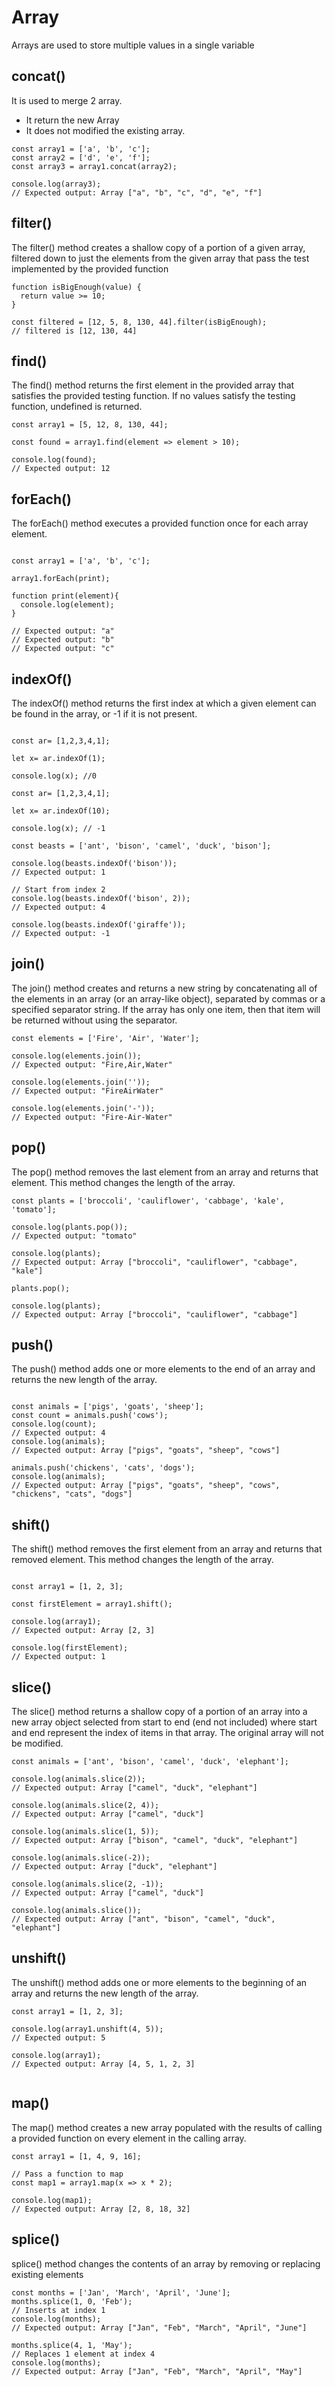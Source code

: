 # Array
Arrays are used to store multiple values in a single variable

## concat()

It is used to merge 2 array.
- It return the new Array
- It does not modified the existing array.

~~~
const array1 = ['a', 'b', 'c'];
const array2 = ['d', 'e', 'f'];
const array3 = array1.concat(array2);

console.log(array3);
// Expected output: Array ["a", "b", "c", "d", "e", "f"]
~~~

## filter()

The filter() method creates a shallow copy of a portion of a given array, filtered down to just the elements from the given array that pass the test implemented by the provided function

~~~
function isBigEnough(value) {
  return value >= 10;
}

const filtered = [12, 5, 8, 130, 44].filter(isBigEnough);
// filtered is [12, 130, 44]
~~~

## find()

The find() method returns the first element in the provided array that satisfies the provided testing function. If no values satisfy the testing function, undefined is returned.

~~~
const array1 = [5, 12, 8, 130, 44];

const found = array1.find(element => element > 10);

console.log(found);
// Expected output: 12

~~~


## forEach()

The forEach() method executes a provided function once for each array element.

~~~

const array1 = ['a', 'b', 'c'];

array1.forEach(print);

function print(element){
  console.log(element);
}

// Expected output: "a"
// Expected output: "b"
// Expected output: "c"

~~~


## indexOf()
The indexOf() method returns the first index at which a given element can be found in the array, or -1 if it is not present.

~~~

const ar= [1,2,3,4,1];

let x= ar.indexOf(1); 

console.log(x); //0

const ar= [1,2,3,4,1];

let x= ar.indexOf(10); 

console.log(x); // -1

const beasts = ['ant', 'bison', 'camel', 'duck', 'bison'];

console.log(beasts.indexOf('bison'));
// Expected output: 1

// Start from index 2
console.log(beasts.indexOf('bison', 2));
// Expected output: 4

console.log(beasts.indexOf('giraffe'));
// Expected output: -1
~~~

## join()
The join() method creates and returns a new string by concatenating all of the elements in an array (or an array-like object), separated by commas or a specified separator string. If the array has only one item, then that item will be returned without using the separator.

~~~
const elements = ['Fire', 'Air', 'Water'];

console.log(elements.join());
// Expected output: "Fire,Air,Water"

console.log(elements.join(''));
// Expected output: "FireAirWater"

console.log(elements.join('-'));
// Expected output: "Fire-Air-Water"

~~~

## pop()
The pop() method removes the last element from an array and returns that element. This method changes the length of the array.
~~~
const plants = ['broccoli', 'cauliflower', 'cabbage', 'kale', 'tomato'];

console.log(plants.pop());
// Expected output: "tomato"

console.log(plants);
// Expected output: Array ["broccoli", "cauliflower", "cabbage", "kale"]

plants.pop();

console.log(plants);
// Expected output: Array ["broccoli", "cauliflower", "cabbage"]

~~~


## push()

The push() method adds one or more elements to the end of an array and returns the new length of the array.

~~~

const animals = ['pigs', 'goats', 'sheep'];
const count = animals.push('cows');
console.log(count);
// Expected output: 4
console.log(animals);
// Expected output: Array ["pigs", "goats", "sheep", "cows"]

animals.push('chickens', 'cats', 'dogs');
console.log(animals);
// Expected output: Array ["pigs", "goats", "sheep", "cows", "chickens", "cats", "dogs"]

~~~

## shift()

The shift() method removes the first element from an array and returns that removed element. This method changes the length of the array.

~~~

const array1 = [1, 2, 3];

const firstElement = array1.shift();

console.log(array1);
// Expected output: Array [2, 3]

console.log(firstElement);
// Expected output: 1

~~~

## slice()
The slice() method returns a shallow copy of a portion of an array into a new array object selected from start to end (end not included) where start and end represent the index of items in that array. The original array will not be modified.

~~~
const animals = ['ant', 'bison', 'camel', 'duck', 'elephant'];

console.log(animals.slice(2));
// Expected output: Array ["camel", "duck", "elephant"]

console.log(animals.slice(2, 4));
// Expected output: Array ["camel", "duck"]

console.log(animals.slice(1, 5));
// Expected output: Array ["bison", "camel", "duck", "elephant"]

console.log(animals.slice(-2));
// Expected output: Array ["duck", "elephant"]

console.log(animals.slice(2, -1));
// Expected output: Array ["camel", "duck"]

console.log(animals.slice());
// Expected output: Array ["ant", "bison", "camel", "duck", "elephant"]
~~~

## unshift()
The unshift() method adds one or more elements to the beginning of an array and returns the new length of the array.

~~~
const array1 = [1, 2, 3];

console.log(array1.unshift(4, 5));
// Expected output: 5

console.log(array1);
// Expected output: Array [4, 5, 1, 2, 3]


~~~

## map()
The map() method creates a new array populated with the results of calling a provided function on every element in the calling array.

~~~
const array1 = [1, 4, 9, 16];

// Pass a function to map
const map1 = array1.map(x => x * 2);

console.log(map1);
// Expected output: Array [2, 8, 18, 32]

~~~

## splice()
splice() method changes the contents of an array by removing or replacing existing elements

~~~
const months = ['Jan', 'March', 'April', 'June'];
months.splice(1, 0, 'Feb');
// Inserts at index 1
console.log(months);
// Expected output: Array ["Jan", "Feb", "March", "April", "June"]

months.splice(4, 1, 'May');
// Replaces 1 element at index 4
console.log(months);
// Expected output: Array ["Jan", "Feb", "March", "April", "May"]

~~~


